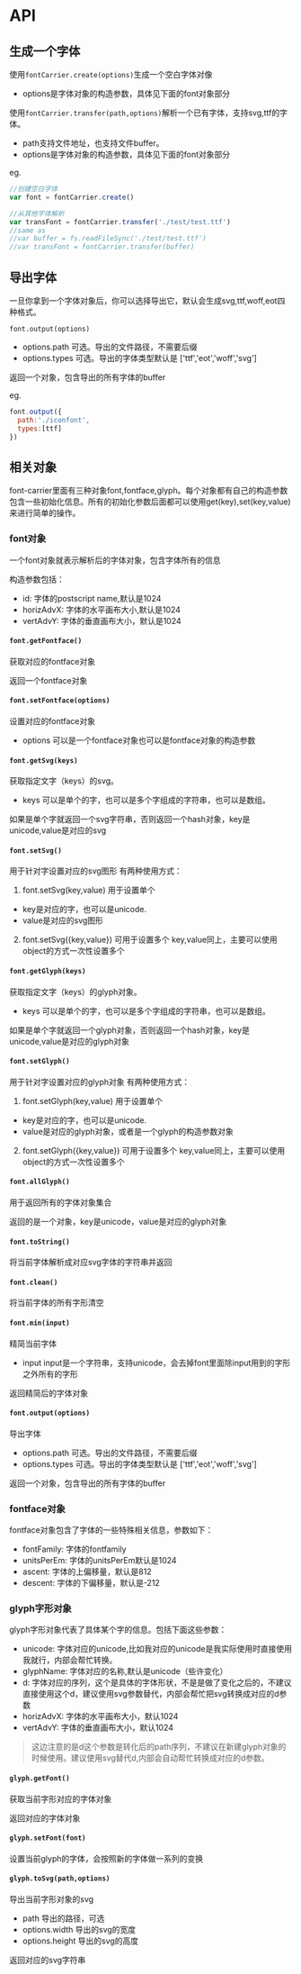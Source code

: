 # API


## 生成一个字体

使用`fontCarrier.create(options)`生成一个空白字体对像 

* options是字体对象的构造参数，具体见下面的font对象部分

使用`fontCarrier.transfer(path,options)`解析一个已有字体，支持svg,ttf的字体。

* path支持文件地址，也支持文件buffer。
* options是字体对象的构造参数，具体见下面的font对象部分

eg.

``` js
//创建空白字体
var font = fontCarrier.create()

//从其他字体解析
var transFont = fontCarrier.transfer('./test/test.ttf')
//same as
//var buffer = fs.readFileSync('./test/test.ttf')
//var transFont = fontCarrier.transfer(buffer)
```
## 导出字体

一旦你拿到一个字体对象后，你可以选择导出它，默认会生成svg,ttf,woff,eot四种格式。

`font.output(options)`

* options.path  可选。导出的文件路径，不需要后缀
* options.types 可选。导出的字体类型默认是 ['ttf','eot','woff','svg']

返回一个对象，包含导出的所有字体的buffer

eg.

``` js
font.output({
  path:'./iconfont',
  types:[ttf]
})

```

## 相关对象

font-carrier里面有三种对象font,fontface,glyph。每个对象都有自己的构造参数包含一些初始化信息。所有的初始化参数后面都可以使用get(key),set(key,value)来进行简单的操作。


### font对象

一个font对象就表示解析后的字体对象，包含字体所有的信息

构造参数包括：

* id: 字体的postscript name,默认是1024
* horizAdvX: 字体的水平画布大小,默认是1024
* vertAdvY: 字体的垂直画布大小，默认是1024


#### `font.getFontface()`
获取对应的fontface对象

返回一个fontface对象

#### `font.setFontface(options)`
设置对应的fontface对象

* options 可以是一个fontface对象也可以是fontface对象的构造参数

#### `font.getSvg(keys)`
获取指定文字（keys）的svg。

* keys 可以是单个的字，也可以是多个字组成的字符串，也可以是数组。

如果是单个字就返回一个svg字符串，否则返回一个hash对象，key是unicode,value是对应的svg

#### `font.setSvg()`
用于针对字设置对应的svg图形
有两种使用方式：

1. font.setSvg(key,value) 用于设置单个
  * key是对应的字，也可以是unicode.
  * value是对应的svg图形
2. font.setSvg({key,value}) 可用于设置多个
  key,value同上，主要可以使用object的方式一次性设置多个

#### `font.getGlyph(keys)`
获取指定文字（keys）的glyph对象。

* keys 可以是单个的字，也可以是多个字组成的字符串，也可以是数组。

如果是单个字就返回一个glyph对象，否则返回一个hash对象，key是unicode,value是对应的glyph对象


#### `font.setGlyph()`
用于针对字设置对应的glyph对象
有两种使用方式：

1. font.setGlyph(key,value) 用于设置单个
  * key是对应的字，也可以是unicode.
  * value是对应的glyph对象，或者是一个glyph的构造参数对象
2. font.setGlyph({key,value}) 可用于设置多个
  key,value同上，主要可以使用object的方式一次性设置多个

#### `font.allGlyph()`
用于返回所有的字体对象集合

返回的是一个对象，key是unicode，value是对应的glyph对象

#### `font.toString()`
将当前字体解析成对应svg字体的字符串并返回

#### `font.clean()`
将当前字体的所有字形清空

#### `font.min(input)`
精简当前字体

* input input是一个字符串，支持unicode，会去掉font里面除input用到的字形之外所有的字形

返回精简后的字体对象

#### `font.output(options)`
导出字体

* options.path  可选。导出的文件路径，不需要后缀
* options.types 可选。导出的字体类型默认是 ['ttf','eot','woff','svg']

返回一个对象，包含导出的所有字体的buffer




### fontface对象

fontface对象包含了字体的一些特殊相关信息，参数如下：

* fontFamily: 字体的fontfamily
* unitsPerEm: 字体的unitsPerEm默认是1024
* ascent: 字体的上偏移量，默认是812
* descent: 字体的下偏移量，默认是-212


### glyph字形对象

glyph字形对象代表了具体某个字的信息。包括下面这些参数：

* unicode: 字体对应的unicode,比如我对应的unicode是&#x6211;实际使用时直接使用我就行，内部会帮忙转换。
* glyphName: 字体对应的名称,默认是unicode（些许变化）
* d: 字体对应的序列，这个是具体的字体形状，不是是做了变化之后的，不建议直接使用这个d，建议使用svg参数替代，内部会帮忙把svg转换成对应的d参数
* horizAdvX: 字体的水平画布大小，默认1024
* vertAdvY: 字体的垂直画布大小，默认1024

> 这边注意的是d这个参数是转化后的path序列，不建议在新建glyph对象的时候使用。建议使用svg替代d,内部会自动帮忙转换成对应的d参数。

#### `glyph.getFont()`
获取当前字形对应的字体对象

返回对应的字体对象

#### `glyph.setFont(font)`
设置当前glyph的字体，会按照新的字体做一系列的变换


#### `glyph.toSvg(path,options)`
导出当前字形对象的svg

* path           导出的路径，可选
* options.width  导出的svg的宽度
* options.height 导出的svg的高度

返回对应的svg字符串
